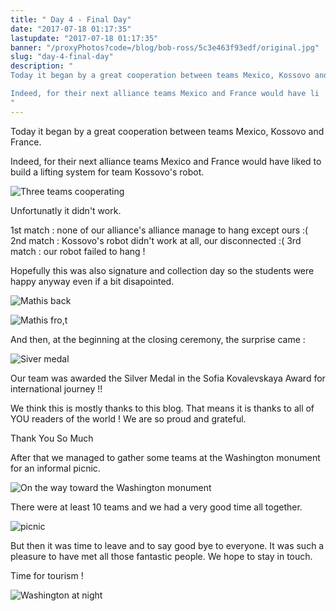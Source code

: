 ```yaml
---
title: " Day 4 - Final Day"
date: "2017-07-18 01:17:35"
lastupdate: "2017-07-18 01:17:35"
banner: "/proxyPhotos?code=/blog/bob-ross/5c3e463f93edf/original.jpg"
slug: "day-4-final-day"
description: " 
Today it began by a great cooperation between teams Mexico, Kossovo and France.

Indeed, for their next alliance teams Mexico and France would have li
"
---
```

Today it began by a great cooperation between teams Mexico, Kossovo and France.

Indeed, for their next alliance teams Mexico and France would have liked to build a lifting system for team Kossovo's robot.

![Three teams cooperating](/proxyPhotos?code=/blog/bob-ross/5c3e4640016d1/50.jpg "Three teams cooperating")

Unfortunatly it didn't work.
 
1st match : none of our alliance's alliance manage to hang except ours :(
2nd match : Kossovo's robot didn't work at all, our disconnected :(
3rd match : our robot failed to hang !

Hopefully this was also signature and collection day so the students were happy anyway even if a bit disapointed.

![Mathis back](/proxyPhotos?code=/blog/bob-ross/5c3e46406a50b/50.jpg "Mathis back")

![Mathis fro,t](/proxyPhotos?code=/blog/bob-ross/5c3e4640d5b70/50.jpg "Mathis front")

And then, at the beginning at the closing ceremony, the surprise came :

![Siver medal](/proxyPhotos?code=/blog/bob-ross/5c3e463f93edf/50.jpg "Siver medal")

Our team was awarded the Silver Medal in the Sofia Kovalevskaya Award for international journey !!

We think this is mostly thanks to this blog. That means it is thanks to all of YOU readers of the world !
We are so proud and grateful.

Thank You So Much

After that we managed to gather some teams at the Washington monument for an informal picnic.

![On the way toward the Washington monument](/proxyPhotos?code=/blog/bob-ross/5c3e4641df1dd/50.jpg "On the way toward the Washington monument")

There were at least 10 teams and we had a very good time all together.

![picnic](/proxyPhotos?code=/blog/bob-ross/5c3e46427238c/50.jpg "picnic")

But then it was time to leave and to say good bye to everyone.
It was such a pleasure to have met all those fantastic people.
We hope to stay in touch.

Time for tourism !

![Washington at night](/proxyPhotos?code=/blog/bob-ross/5c3e4642b63f2/50.jpg "Washington at night")
    